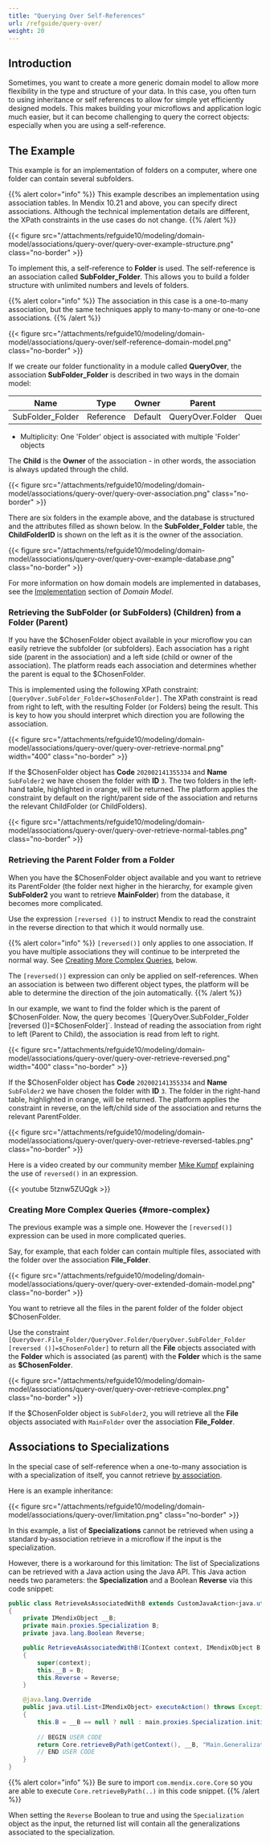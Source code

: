 ```yaml
---
title: "Querying Over Self-References"
url: /refguide/query-over/
weight: 20
---
```


## Introduction

Sometimes, you want to create a more generic domain model to allow more flexibility in the type and structure of your data. In this case, you often turn to using inheritance or self references to allow for simple yet efficiently designed models. This makes building your microflows and application logic much easier, but it can become challenging to query the correct objects: especially when you are using a self-reference.

## The Example

This example is for an implementation of folders on a computer, where one folder can contain several subfolders.

{{% alert color="info" %}}
This example describes an implementation using association tables. In Mendix 10.21 and above, you can specify direct associations. Although the technical implementation details are different, the XPath constraints in the use cases do not change.
{{% /alert %}}

{{< figure src="/attachments/refguide10/modeling/domain-model/associations/query-over/query-over-example-structure.png" class="no-border" >}}

To implement this, a self-reference to **Folder** is used. The self-reference is an association called **SubFolder_Folder**. This allows you to build a folder structure with unlimited numbers and levels of folders.

{{% alert color="info" %}}
The association in this case is a one-to-many association, but the same techniques apply to many-to-many or one-to-one associations.
{{% /alert %}}

{{< figure src="/attachments/refguide10/modeling/domain-model/associations/query-over/self-reference-domain-model.png" class="no-border" >}}

If we create our folder functionality in a module called **QueryOver**, the association **SubFolder_Folder** is described in two ways in the domain model:

| Name | Type | Owner | Parent | Child |
| --- | --- | --- | --- | --- |
| SubFolder_Folder | Reference | Default | QueryOver.Folder | QueryOver.Folder |

* Multiplicity: One 'Folder' object is associated with multiple 'Folder' objects

The **Child** is the **Owner** of the association - in other words, the association is always updated through the child.

{{< figure src="/attachments/refguide10/modeling/domain-model/associations/query-over/query-over-association.png" class="no-border" >}}

There are six folders in the example above, and the database is structured and the attributes filled as shown below. In the **SubFolder_Folder** table, the **ChildFolderID** is shown on the left as it is the owner of the association.

{{< figure src="/attachments/refguide10/modeling/domain-model/associations/query-over/query-over-example-database.png" class="no-border" >}}

For more information on how domain models are implemented in databases, see the [Implementation](/refguide/domain-model/#implementation) section of *Domain Model*.

### Retrieving the SubFolder (or SubFolders) (Children) from a Folder (Parent)

If you have the $ChosenFolder object available in your microflow you can easily retrieve the subfolder (or subfolders). Each association has a right side (parent in the association) and a left side (child or owner of the association).  The platform reads each association and determines whether the parent is equal to the $ChosenFolder.

This is implemented using the following XPath constraint: `[QueryOver.SubFolder_Folder=$ChosenFolder]`. The XPath constraint is read from right to left, with the resulting Folder (or Folders) being the result. This is key to how you should interpret which direction you are following the association.  

{{< figure src="/attachments/refguide10/modeling/domain-model/associations/query-over/query-over-retrieve-normal.png"   width="400"  class="no-border" >}}

If the $ChosenFolder object has **Code** `202002141355334` and **Name** `SubFolder2` we have chosen the folder with **ID** `3`. The two folders in the left-hand table, highlighted in orange, will be returned. The platform applies the constraint by default on the right/parent side of the association and returns the relevant ChildFolder (or ChildFolders).

{{< figure src="/attachments/refguide10/modeling/domain-model/associations/query-over/query-over-retrieve-normal-tables.png" class="no-border" >}}

### Retrieving the Parent Folder from a Folder

When you have the $ChosenFolder object available and you want to retrieve its ParentFolder (the folder next higher in the hierarchy, for example given **SubFolder2** you want to retrieve **MainFolder**) from the database, it becomes more complicated.

Use the expression `[reversed ()]` to instruct Mendix to read the constraint in the reverse direction to that which it would normally use.

{{% alert color="info" %}}
`[reversed()]` only applies to one association. If you have multiple associations they will continue to be interpreted the normal way. See [Creating More Complex Queries](#more-complex), below.

The `[reversed()]` expression can only be applied on self-references. When an association is between two different object types, the platform will be able to determine the direction of the join automatically.
{{% /alert %}}

In our example, we want to find the folder which is the parent of $ChosenFolder. Now, the query becomes `[QueryOver.SubFolder_Folder [reversed ()]=$ChosenFolder]`. Instead of reading the association from right to left (Parent to Child), the association is read from left to right.

{{< figure src="/attachments/refguide10/modeling/domain-model/associations/query-over/query-over-retrieve-reversed.png"   width="400"  class="no-border" >}}

If the $ChosenFolder object has **Code** `202002141355334` and **Name** `SubFolder2` we have chosen the folder with **ID** `3`. The folder in the right-hand table, highlighted in orange, will be returned. The platform applies the constraint in reverse, on the left/child side of the association and returns the relevant ParentFolder.

{{< figure src="/attachments/refguide10/modeling/domain-model/associations/query-over/query-over-retrieve-reversed-tables.png" class="no-border" >}}

Here is a video created by our community member [Mike Kumpf](https://developer.mendixcloud.com/link/profile/overview/1360) explaining the use of `reversed()` in an expression.

{{< youtube 5tznw5ZUQgk >}}

### Creating More Complex Queries {#more-complex}

The previous example was a simple one. However the `[reversed()]` expression can be used in more complicated queries.

Say, for example, that each folder can contain multiple files, associated with the folder over the association **File_Folder**.

{{< figure src="/attachments/refguide10/modeling/domain-model/associations/query-over/query-over-extended-domain-model.png" class="no-border" >}}

You want to retrieve all the files in the parent folder of the folder object $ChosenFolder.

Use the constraint `[QueryOver.File_Folder/QueryOver.Folder/QueryOver.SubFolder_Folder [reversed ()]=$ChosenFolder]` to return all the **File** objects associated with the **Folder** which is associated (as parent) with the **Folder** which is the same as **$ChosenFolder**.

{{< figure src="/attachments/refguide10/modeling/domain-model/associations/query-over/query-over-retrieve-complex.png" class="no-border" >}}

If the $ChosenFolder object is `SubFolder2`, you will retrieve all the **File** objects associated with `MainFolder` over the association **File_Folder**.

## Associations to Specializations

In the special case of self-reference when a one-to-many association is with a specialization of itself, you cannot retrieve [by association](/refguide/retrieve/#source).

Here is an example inheritance:

{{< figure src="/attachments/refguide10/modeling/domain-model/associations/query-over/limitation.png" class="no-border" >}}

In this example, a list of **Specializations** cannot be retrieved when using a standard by-association retrieve in a microflow if the input is the specialization.

However, there is a workaround for this limitation: The list of Specializations can be retrieved with a Java action using the Java API. This Java action needs two parameters: the **Specialization** and a Boolean **Reverse** via this code snippet:

```java
public class RetrieveAsAssociatedWithB extends CustomJavaAction<java.util.List<IMendixObject>>
{
	private IMendixObject __B;
	private main.proxies.Specialization B;
	private java.lang.Boolean Reverse;

	public RetrieveAsAssociatedWithB(IContext context, IMendixObject B, java.lang.Boolean Reverse)
	{
		super(context);
		this.__B = B;
		this.Reverse = Reverse;
	}

	@java.lang.Override
	public java.util.List<IMendixObject> executeAction() throws Exception
	{
		this.B = __B == null ? null : main.proxies.Specialization.initialize(getContext(), __B);
 
		// BEGIN USER CODE
		return Core.retrieveByPath(getContext(), __B, "Main.Generalization_Specialization", Reverse);
		// END USER CODE
	}
}
```

{{% alert color="info" %}}
Be sure to import `com.mendix.core.Core` so you are able to execute `Core.retrieveByPath(..)` in this code snippet.
{{% /alert %}}

When setting the `Reverse` Boolean to true and using the `Specialization` object as the input, the returned list will contain all the generalizations associated to the specialization.
